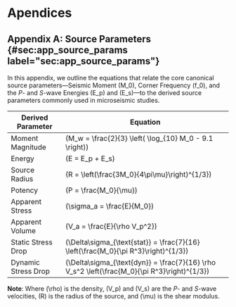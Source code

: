 ---
---

# Apendices

## Appendix A: Source Parameters {#sec:app_source_params label="sec:app_source_params"}

In this appendix, we outline the equations that relate the core canonical source parameters—Seismic Moment \(M_0\), Corner Frequency \(f_0\), and the *P*- and *S*-wave Energies \(E_p\) and \(E_s\)—to the derived source parameters commonly used in microseismic studies.


| Derived Parameter     | Equation                                                                                                  |
|-----------------------|-----------------------------------------------------------------------------------------------------------|
| Moment Magnitude      | \(M_w = \frac{2}{3} \left( \log_{10} M_0 - 9.1 \right)\)                                                   |
| Energy                | \(E = E_p + E_s\)                                                                                          |
| Source Radius         | \(R = \left(\frac{3M_0}{4\pi\mu}\right)^{1/3}\)                                                            |
| Potency               | \(P = \frac{M_0}{\mu}\)                                                                                    |
| Apparent Stress       | \(\sigma_a = \frac{E}{M_0}\)                                                                              |
| Apparent Volume       | \(V_a = \frac{E}{\rho V_p^2}\)                                                                             |
| Static Stress Drop    | \(\Delta\sigma_{\text{stat}} = \frac{7}{16} \left(\frac{M_0}{\pi R^3}\right)^{1/3}\)                       |
| Dynamic Stress Drop   | \(\Delta\sigma_{\text{dyn}} = \frac{7}{16} \rho V_s^2 \left(\frac{M_0}{\pi R^3}\right)^{1/3}\)             |

**Note**: Where \(\rho\) is the density, \(V_p\) and \(V_s\) are the *P*- and *S*-wave velocities, \(R\) is the radius of the source, and \(\mu\) is the shear modulus.
